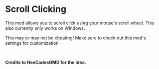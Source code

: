 # Scroll Clicking
This mod allows you to scroll click using your mouse's scroll wheel. This also currently only works on <cb>Windows.</c> 

<cr>This may or may not be cheating!</c> Make sure to check out this mod's settings for customization

&nbsp;

**Credits to <cg>HexCodesGMD</c> for the idea.**